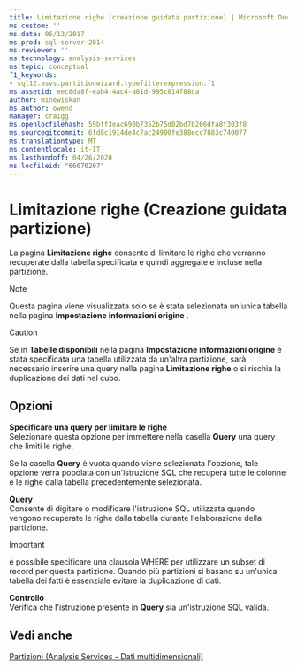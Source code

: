 ```yaml
---
title: Limitazione righe (creazione guidata partizione) | Microsoft Docs
ms.custom: ''
ms.date: 06/13/2017
ms.prod: sql-server-2014
ms.reviewer: ''
ms.technology: analysis-services
ms.topic: conceptual
f1_keywords:
- sql12.asvs.partitionwizard.typefilterexpression.f1
ms.assetid: eec8da8f-eab4-4ac4-a81d-995c814f88ca
author: minewiskan
ms.author: owend
manager: craigg
ms.openlocfilehash: 59bff3eac690b7352b75d02bd7b266dfa8f303f8
ms.sourcegitcommit: 6fd8c1914de4c7ac24900fe388ecc7883c740077
ms.translationtype: MT
ms.contentlocale: it-IT
ms.lasthandoff: 04/26/2020
ms.locfileid: "66070207"
---
```

# <a name="restrict-rows-partition-wizard"></a>Limitazione righe (Creazione guidata partizione)
  La pagina **Limitazione righe** consente di limitare le righe che verranno recuperate dalla tabella specificata e quindi aggregate e incluse nella partizione.  
  
> [!NOTE]  
>   Questa pagina viene visualizzata solo se è stata selezionata un'unica tabella nella pagina **Impostazione informazioni origine** .  
  
> [!CAUTION]  
>   Se in **Tabelle disponibili** nella pagina **Impostazione informazioni origine** è stata specificata una tabella utilizzata da un'altra partizione, sarà necessario inserire una query nella pagina **Limitazione righe** o si rischia la duplicazione dei dati nel cubo.  
  
## <a name="options"></a>Opzioni  
 **Specificare una query per limitare le righe**  
 Selezionare questa opzione per immettere nella casella **Query** una query che limiti le righe.  
  
 Se la casella **Query** è vuota quando viene selezionata l'opzione, tale opzione verrà popolata con un'istruzione SQL che recupera tutte le colonne e le righe dalla tabella precedentemente selezionata.  
  
 **Query**  
 Consente di digitare o modificare l'istruzione SQL utilizzata quando vengono recuperate le righe dalla tabella durante l'elaborazione della partizione.  
  
> [!IMPORTANT]  
>  è possibile specificare una clausola WHERE per utilizzare un subset di record per questa partizione. Quando più partizioni si basano su un'unica tabella dei fatti è essenziale evitare la duplicazione di dati.  
  
 **Controllo**  
 Verifica che l'istruzione presente in **Query** sia un'istruzione SQL valida.  
  
## <a name="see-also"></a>Vedi anche  
 [Partizioni &#40;Analysis Services - Dati multidimensionali&#41;](multidimensional-models-olap-logical-cube-objects/partitions-analysis-services-multidimensional-data.md)  
  
  
